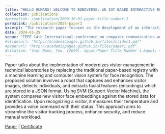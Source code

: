 ```yaml
---
title: "HELLO HUMANS! WELCOME TO ROBOVERSE: AN IOT BASED INTERACTIVE ROBOT"
collection: publications
#permalink: /publication/2009-10-01-paper-title-number-1
permalink: /publication/2024-paper1
excerpt: "The research paper focuses on the development of an interactive robot system that utilizes IoT technology and classification algorithms for various functionalities such as attendance marking, face recognition, and temperature monitoring"
date: 2024-01-29
venue: "IEEE 14th International conference on computer communication and informatics (ICCCI)"
#slidesurl: "http://academicpages.github.io/files/slides1.pdf"
#paperurl: "http://academicpages.github.io/files/paper1.pdf"
#citation: "Your Name, You. (2009). &quot;Paper Title Number 1.&quot; <i>Journal 1</i>. 1(1)."
---
```


Paper talks about the implmentation of modernizes visitor management in technical laboratories by replacing the traditional paper-based registry with a machine learning and computer vision system for face recognition. The proposed solution involves a robot that captures and enhances visitor images, detects individuals, and extracts facial features (encodings) which are stored in a JSON format. Using SVM (Support Vector Machine), the system compares new visitor face embeddings against the stored data for identification. Upon recognizing a visitor, it measures their temperature and provides a voice command with their status. This approach aims to streamline the visitor tracking process, enhance security, and reduce manual workload.

[Paper](https://drive.google.com/file/d/1Z_2HDXrfrFQDMdkI_Ek-DFTEegc0LMoW/view?usp=sharing) | [Certificate](https://drive.google.com/file/d/1VUNHa4v2C62m05okjNVe074rkygdJunN/view?usp=sharing)
